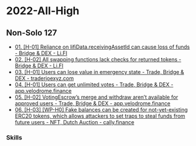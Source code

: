 # 2022-All-High

Non-Solo 127
-----------------------

*   <a href="https://code4rena.com/reports/2022-03-lifinance/#h-01-reliance-on-lifidatareceivingassetid-can-cause-loss-of-funds">01. [H-01] Reliance on lifiData.receivingAssetId can cause loss of funds - Bridge & DEX - Li.FI</a>
*   <a href="https://code4rena.com/reports/2022-03-lifinance/#h-02-all-swapping-functions-lack-checks-for-returned-tokens">02. [H-02] All swapping functions lack checks for returned tokens - Bridge & DEX - Li.FI</a> 
*   <a href="https://code4rena.com/reports/2022-01-trader-joe/#h-01-users-can-lose-value-in-emergency-state">03. [H-01] Users can lose value in emergency state - Trade, Bridge & DEX - traderjoexyz.com</a> 
*   <a href="https://code4rena.com/reports/2022-05-velodrome/#h-01-users-can-get-unlimited-votes">04. [H-01] Users can get unlimited votes - Trade, Bridge & DEX - app.velodrome.finance</a>
*   <a href="https://code4rena.com/reports/2022-05-velodrome/#h-02-votingescrows-merge-and-withdraw-arent-available-for-approved-users">05. [H-02] VotingEscrow’s merge and withdraw aren’t available for approved users - Trade, Bridge & DEX - app.velodrome.finance</a> 
*   <a href="https://code4rena.com/reports/2022-05-cally/#h-03-wp-h0-fake-balances-can-be-created-for-not-yet-existing-erc20-tokens-which-allows-attackers-to-set-traps-to-steal-funds-from-future-users">06. [H-03] [WP-H0] Fake balances can be created for not-yet-existing ERC20 tokens, which allows attackers to set traps to steal funds from future users   - NFT, Dutch Auction - cally.finance</a> 

### Skills
